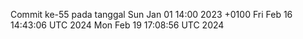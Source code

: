 Commit ke-55 pada tanggal Sun Jan 01 14:00 2023 +0100
Fri Feb 16 14:43:06 UTC 2024
Mon Feb 19 17:08:56 UTC 2024
